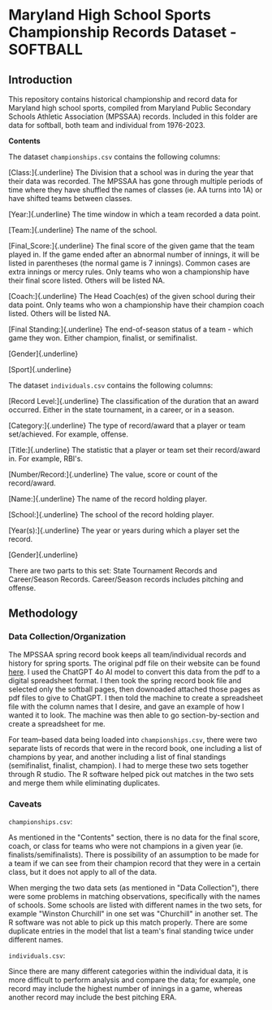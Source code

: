 # Maryland High School Sports Championship Records Dataset - SOFTBALL

## Introduction

This repository contains historical championship and record data for Maryland high school sports, compiled from Maryland Public Secondary Schools Athletic Association (MPSSAA) records. Included in this folder are data for softball, both team and individual from 1976-2023.

**Contents**

The dataset `championships.csv` contains the following columns:

[Class:]{.underline} The Division that a school was in during the year that their data was recorded. The MPSSAA has gone through multiple periods of time where they have shuffled the names of classes (ie. AA turns into 1A) or have shifted teams between classes.

[Year:]{.underline} The time window in which a team recorded a data point.

[Team:]{.underline} The name of the school.

[Final_Score:]{.underline} The final score of the given game that the team played in. If the game ended after an abnormal number of innings, it will be listed in parentheses (the normal game is 7 innings). Common cases are extra innings or mercy rules. Only teams who won a championship have their final score listed. Others will be listed NA.

[Coach:]{.underline} The Head Coach(es) of the given school during their data point. Only teams who won a championship have their champion coach listed. Others will be listed NA.

[Final Standing:]{.underline} The end-of-season status of a team - which game they won. Either champion, finalist, or semifinalist.

[Gender]{.underline}

[Sport]{.underline}

The dataset `individuals.csv` contains the following columns:

[Record Level:]{.underline} The classification of the duration that an award occurred. Either in the state tournament, in a career, or in a season.

[Category:]{.underline} The type of record/award that a player or team set/achieved. For example, offense.

[Title:]{.underline} The statistic that a player or team set their record/award in. For example, RBI's.

[Number/Record:]{.underline} The value, score or count of the record/award.

[Name:]{.underline} The name of the record holding player.

[School:]{.underline} The school of the record holding player.

[Year(s):]{.underline} The year or years during which a player set the record.

[Gender]{.underline}

There are two parts to this set: State Tournament Records and Career/Season Records. Career/Season records includes pitching and offense.

## Methodology

### Data Collection/Organization

The MPSSAA spring record book keeps all team/individual records and history for spring sports. The original pdf file on their website can be found [here](https://content.mpssaa.org/view/882333632/). I used the ChatGPT 4o AI model to convert this data from the pdf to a digital spreadsheet format. I then took the spring record book file and selected only the softball pages, then downoaded attached those pages as pdf files to give to ChatGPT. I then told the machine to create a spreadsheet file with the column names that I desire, and gave an example of how I wanted it to look. The machine was then able to go section-by-section and create a spreadsheet for me.

For team–based data being loaded into `championships.csv`, there were two separate lists of records that were in the record book, one including a list of champions by year, and another including a list of final standings (semifinalist, finalist, champion). I had to merge these two sets together through R studio. The R software helped pick out matches in the two sets and merge them while eliminating duplicates.

### Caveats

`championships.csv`:

As mentioned in the "Contents" section, there is no data for the final score, coach, or class for teams who were not champions in a given year (ie. finalists/semifinalists). There is possibility of an assumption to be made for a team if we can see from their champion record that they were in a certain class, but it does not apply to all of the data.

When merging the two data sets (as mentioned in "Data Collection"), there were some problems in matching observations, specifically with the names of schools. Some schools are listed with different names in the two sets, for example "Winston Churchill" in one set was "Churchill" in another set. The R software was not able to pick up this match properly. There are some duplicate entries in the model that list a team's final standing twice under different names.

`individuals.csv`:

Since there are many different categories within the individual data, it is more difficult to perform analysis and compare the data; for example, one record may include the highest number of innings in a game, whereas another record may include the best pitching ERA.
